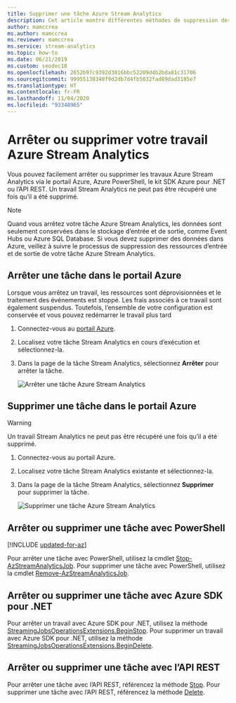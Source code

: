 ```yaml
---
title: Supprimer une tâche Azure Stream Analytics
description: Cet article montre différentes méthodes de suppression des tâches Azure Stream Analytics.
author: mamccrea
ms.author: mamccrea
ms.reviewer: mamccrea
ms.service: stream-analytics
ms.topic: how-to
ms.date: 06/21/2019
ms.custom: seodec18
ms.openlocfilehash: 2652b97c9392d3016bbc52209d4b2bda81c31706
ms.sourcegitcommit: 99955130348f9d2db7d4fb5032fad89dad3185e7
ms.translationtype: HT
ms.contentlocale: fr-FR
ms.lasthandoff: 11/04/2020
ms.locfileid: "93348965"
---
```

# <a name="stop-or-delete-your-azure-stream-analytics-job"></a>Arrêter ou supprimer votre travail Azure Stream Analytics

Vous pouvez facilement arrêter ou supprimer les travaux Azure Stream Analytics via le portail Azure, Azure PowerShell, le kit SDK Azure pour .NET ou l’API REST. Un travail Stream Analytics ne peut pas être récupéré une fois qu’il a été supprimé.

>[!NOTE] 
>Quand vous arrêtez votre tâche Azure Stream Analytics, les données sont seulement conservées dans le stockage d’entrée et de sortie, comme Event Hubs ou Azure SQL Database. Si vous devez supprimer des données dans Azure, veillez à suivre le processus de suppression des ressources d’entrée et de sortie de votre tâche Azure Stream Analytics.

## <a name="stop-a-job-in-azure-portal"></a>Arrêter une tâche dans le portail Azure

Lorsque vous arrêtez un travail, les ressources sont déprovisionnées et le traitement des événements est stoppé. Les frais associés à ce travail sont également suspendus. Toutefois, l’ensemble de votre configuration est conservée et vous pouvez redémarrer le travail plus tard 

1. Connectez-vous au [portail Azure](https://portal.azure.com). 

2. Localisez votre tâche Stream Analytics en cours d’exécution et sélectionnez-la.

3. Dans la page de la tâche Stream Analytics, sélectionnez **Arrêter** pour arrêter la tâche. 

   ![Arrêter une tâche Azure Stream Analytics](./media/stream-analytics-clean-up-your-job/stop-stream-analytics-job.png)


## <a name="delete-a-job-in-azure-portal"></a>Supprimer une tâche dans le portail Azure

>[!WARNING] 
>Un travail Stream Analytics ne peut pas être récupéré une fois qu’il a été supprimé.

1. Connectez-vous au portail Azure. 

2. Localisez votre tâche Stream Analytics existante et sélectionnez-la.

3. Dans la page de la tâche Stream Analytics, sélectionnez **Supprimer** pour supprimer la tâche. 

   ![Supprimer une tâche Azure Stream Analytics](./media/stream-analytics-clean-up-your-job/delete-stream-analytics-job.png)


## <a name="stop-or-delete-a-job-using-powershell"></a>Arrêter ou supprimer une tâche avec PowerShell

[!INCLUDE [updated-for-az](../../includes/updated-for-az.md)]

Pour arrêter une tâche avec PowerShell, utilisez la cmdlet [Stop-AzStreamAnalyticsJob](/powershell/module/az.streamanalytics/stop-azstreamanalyticsjob). Pour supprimer une tâche avec PowerShell, utilisez la cmdlet [Remove-AzStreamAnalyticsJob](/powershell/module/az.streamanalytics/Remove-azStreamAnalyticsJob).

## <a name="stop-or-delete-a-job-using-azure-sdk-for-net"></a>Arrêter ou supprimer une tâche avec Azure SDK pour .NET

Pour arrêter un travail avec Azure SDK pour .NET, utilisez la méthode [StreamingJobsOperationsExtensions.BeginStop](/dotnet/api/microsoft.azure.management.streamanalytics.streamingjobsoperationsextensions.beginstop). Pour supprimer un travail avec Azure SDK pour .NET, utilisez la méthode [StreamingJobsOperationsExtensions.BeginDelete](/dotnet/api/microsoft.azure.management.streamanalytics.streamingjobsoperationsextensions.begindelete).

## <a name="stop-or-delete-a-job-using-rest-api"></a>Arrêter ou supprimer une tâche avec l’API REST

Pour arrêter une tâche avec l’API REST, référencez la méthode [Stop](/rest/api/streamanalytics/2016-03-01/streamingjobs/stop). Pour supprimer une tâche avec l’API REST, référencez la méthode [Delete](/rest/api/streamanalytics/2016-03-01/streamingjobs/delete).